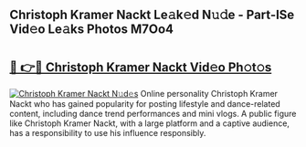 ## Christoph Kramer Nackt Le𝚊k𝚎d N𝚞𝚍e - Part-ISe Vid𝚎o Le𝚊ks Photos M7Oo4

# <h2><a href="http://fb8vy0.evod.top/?m=Christoph+Kramer+Nackt">🔗 👉🔴 Christoph Kramer Nackt Vid𝚎o Ph𝚘t𝚘s</a></h2>

[![Christoph Kramer Nackt N𝚞d𝚎s](https://i.imgur.com/8V9OHl7.gif)](http://fb8vy0.evod.top/?m=Christoph+Kramer+Nackt)
Online personality Christoph Kramer Nackt who has gained popularity for posting lifestyle and dance-related content, including dance trend performances and mini vlogs. A public figure like Christoph Kramer Nackt, with a large platform and a captive audience, has a responsibility to use his influence responsibly. 
